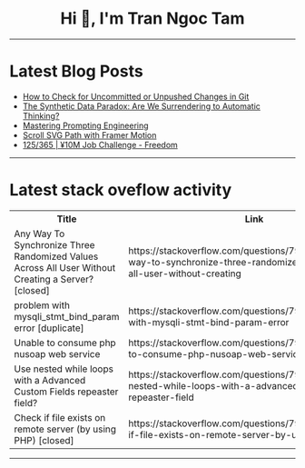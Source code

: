 <h1 align="center">Hi 👋, I'm Tran Ngoc Tam</h1>

---

# Latest Blog Posts 
<!-- BLOG-POST-LIST:START -->
- [How to Check for Uncommitted or Unpushed Changes in Git](https://dev.to/msnmongare/how-to-check-for-uncommitted-or-unpushed-changes-in-git-11oh)
- [The Synthetic Data Paradox: Are We Surrendering to Automatic Thinking?](https://dev.to/michaelstiven_rojasriva/the-synthetic-data-paradox-are-we-surrendering-to-automatic-thinking-10cg)
- [Mastering Prompting Engineering](https://dev.to/muhammedsalie/mastering-prompting-engineering-5c30)
- [Scroll SVG Path with Framer Motion](https://dev.to/heres/scroll-svg-path-with-framer-motion-54el)
- [125/365 | ¥10M Job Challenge - Freedom](https://dev.to/kameken100/125365-y10m-job-challenge-freedom-119k)
<!-- BLOG-POST-LIST:END -->

---

# Latest stack oveflow activity
<table>
  <tr><th>Title</th><th>Link</th></tr>
  <!-- STACKOVERFLOW:START --><tr><td>Any Way To Synchronize Three Randomized Values Across All User Without Creating a Server? [closed]</td><td>https://stackoverflow.com/questions/79442201/any-way-to-synchronize-three-randomized-values-across-all-user-without-creating</td></tr><tr><td>problem with mysqli_stmt_bind_param error [duplicate]</td><td>https://stackoverflow.com/questions/79442122/problem-with-mysqli-stmt-bind-param-error</td></tr><tr><td>Unable to consume php nusoap web service</td><td>https://stackoverflow.com/questions/79442101/unable-to-consume-php-nusoap-web-service</td></tr><tr><td>Use nested while loops with a Advanced Custom Fields repeaster field?</td><td>https://stackoverflow.com/questions/79442015/use-nested-while-loops-with-a-advanced-custom-fields-repeaster-field</td></tr><tr><td>Check if file exists on remote server &lpar;by using PHP&rpar; [closed]</td><td>https://stackoverflow.com/questions/79441952/check-if-file-exists-on-remote-server-by-using-php</td></tr><!-- STACKOVERFLOW:END -->
</table>

---


